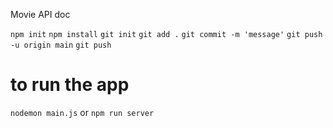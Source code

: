 
Movie API doc

`npm init`
`npm install`
`git init`
`git add .`
`git commit -m 'message'`
`git push -u origin main`
`git push`

# to run the app
`nodemon main.js` or
`npm run server`
